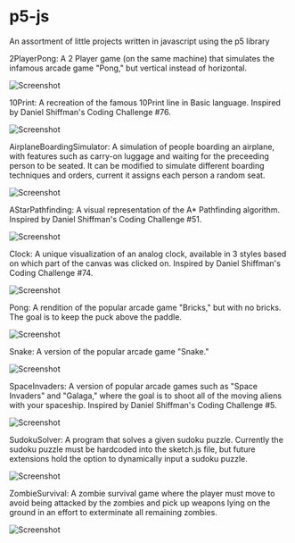 # p5-js
An assortment of little projects written in javascript using the p5 library

2PlayerPong:
A 2 Player game (on the same machine) that simulates the infamous arcade game "Pong," but vertical instead of horizontal. 

![Screenshot](2PlayerPong/screenshot.png)

10Print:
A recreation of the famous 10Print line in Basic language. Inspired by Daniel Shiffman's Coding Challenge #76.

![Screenshot](10Print/screenshot.png)

AirplaneBoardingSimulator:
A simulation of people boarding an airplane, with features such as carry-on luggage and waiting for the preceeding person to be seated. It can be modified to simulate different boarding techniques and orders, current it assigns each person a random seat.

![Screenshot](AirplaneBoardingSimulator/screenshot.png)

AStarPathfinding:
A visual representation of the A* Pathfinding algorithm. Inspired by Daniel Shiffman's Coding Challenge #51.

![Screenshot](AStarPathfinding/screenshot.png)

Clock:
A unique visualization of an analog clock, available in 3 styles based on which part of the canvas was clicked on. Inspired by Daniel Shiffman's Coding Challenge #74.

![Screenshot](Clock/screenshot.png)

Pong:
A rendition of the popular arcade game "Bricks," but with no bricks. The goal is to keep the puck above the paddle.

![Screenshot](Pong/screenshot.png)

Snake:
A version of the popular arcade game "Snake."

![Screenshot](Snake/screenshot.png)

SpaceInvaders:
A version of popular arcade games such as  "Space Invaders" and "Galaga," where the goal is to shoot all of the moving aliens with your spaceship. Inspired by Daniel Shiffman's Coding Challenge #5.

![Screenshot](SpaceInvaders/screenshot.png)

SudokuSolver:
A program that solves a given sudoku puzzle. Currently the sudoku puzzle must be hardcoded into the sketch.js file, but future extensions hold the option to dynamically input a sudoku puzzle.

![Screenshot](SudokuSolver/screenshot.png)

ZombieSurvival:
A zombie survival game where the player must move to avoid being attacked by the zombies and pick up weapons lying on the ground in an effort to exterminate all remaining zombies.

![Screenshot](ZombieSurvival/screenshot.png)
